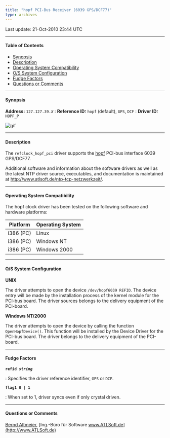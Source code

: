 ```yaml
---
title: "hopf PCI-Bus Receiver (6039 GPS/DCF77)"
type: archives
---
```


Last update: 21-Oct-2010 23:44 UTC

* * *

#### Table of Contents

*   [Synopsis](/documentation/drivers/driver39/#synopsis)
*   [Description](/documentation/drivers/driver39/#description)
*   [Operating System Compatibility](/documentation/drivers/driver39/#operating-system-compatibility)
*   [O/S System Configuration](/documentation/drivers/driver39/#os-system-configuration)
*   [Fudge Factors](/documentation/drivers/driver39/#fudge-factors)
*   [Questions or Comments](/documentation/drivers/driver39/#questions-or-comments)

* * *

#### Synopsis

**Address:** <code>127.127.39._X_</code>
: **Reference ID:** `hopf` (default), `GPS`, `DCF`
: **Driver ID:** `HOPF_P`

![gif](/documentation/pic/fg6039.jpg)

* * *

#### Description

The `refclock_hopf_pci` driver supports the [hopf](https://www.hopf.com/index.php) PCI-bus interface 6039 GPS/DCF77.

Additional software and information about the software drivers as well as the latest NTP driver source, executables, and documentation is maintained at http://www.atlsoft.de/ntp-tcp-netzwerkzeit/.

* * *

#### Operating System Compatibility

The hopf clock driver has been tested on the following software and hardware platforms:

| Platform | Operating System |
| ----- | ----- |
| i386 (PC) | Linux |
| i386 (PC) | Windows NT |
| i386 (PC) | Windows 2000 |

* * *

#### O/S System Configuration

**UNIX**

The driver attempts to open the device `/dev/hopf6039 REFID`. The device entry will be made by the installation process of the kernel module for the PCI-bus board. The driver sources belongs to the delivery equipment of the PCI-board.

**Windows NT/2000**

The driver attempts to open the device by calling the function `OpenHopfDevice()`. This function will be installed by the Device Driver for the PCI-bus board. The driver belongs to the delivery equipment of the PCI-board.

* * *

#### Fudge Factors

<code>**refid _string_**</code>

: Specifies the driver reference identifier, `GPS` or `DCF`.

<code>**flag1 0 | 1**</code>

: When set to 1, driver syncs even if only crystal driven.

* * *

#### Questions or Comments

[Bernd Altmeier](mailto:altmeier@atlsoft.de), [Ing.-Büro für Software www.ATLSoft.de](http://www.ATLSoft.de)